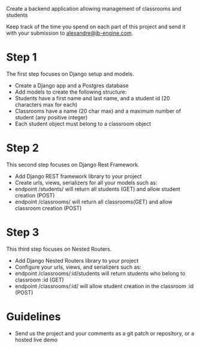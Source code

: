 Create a backend application allowing management of classrooms and students

Keep track of the time you spend on each part of this project and send it with your submission to [alexandre@jb-engine.com](mailto:alexandre@jb-engine.com).


# Step 1

The first step focuses on Django setup and models.

- Create a Django app and a Postgres database
- Add models to create the following structure:
- Students have a first name and last name, and a student id (20 characters max for each)
- Classrooms have a name (20 char max) and a maximum number of student (any positive integer)
- Each student object must belong to a classroom object


# Step 2

This second step focuses on Django Rest Framework.
- Add Django REST framework library to your project
- Create urls, views, serializers for all your models such as:
- endpoint /students/ will return all students (GET) and allow student creation (POST)
- endpoint /classrooms/ will return all classrooms(GET) and allow classroom creation (POST)


# Step 3

This third step focuses on Nested Routers.
- Add Django Nested Routers library to your project
- Configure your urls, views, and serializers such as:
- endpoint /classrooms/:id/students will return students who belong to classroom :id (GET)
- endpoint /classrooms/:id/ will allow student creation in the classroom :id (POST)


# Guidelines

- Send us the project and your comments as a git patch or repository, or a hosted live demo

